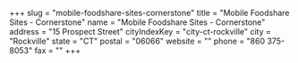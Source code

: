+++
slug = "mobile-foodshare-sites-cornerstone"
title = "Mobile Foodshare Sites - Cornerstone"
name = "Mobile Foodshare Sites - Cornerstone"
address = "15 Prospect Street"
cityIndexKey = "city-ct-rockville"
city = "Rockville"
state = "CT"
postal = "06066"
website = ""
phone = "860 375-8053"
fax = ""
+++
